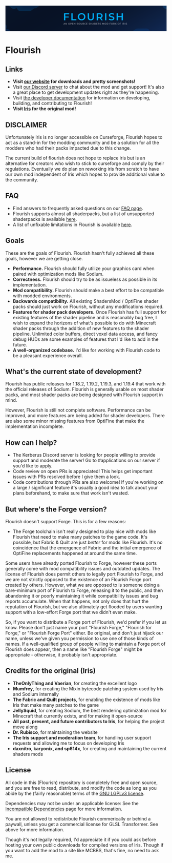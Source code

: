 ![Flourish: An open-source shaders mod compatible with OptiFine shaderpacks](docs/banner.png)

# Flourish

## Links

* **Visit [our website](https://kerberus.gg) for downloads and pretty screenshots!**
* Visit [our Discord server](https://discord.gg/kerberus) to chat about the mod and get support! It's also a great place to get development updates right as they're happening.
* Visit [the developer documentation](https://github.com/Kerberus-MC/Flourish/tree/1.19.4/docs/development) for information on developing, building, and contributing to Flourish!
* **Visit [Iris](https://irisshaders.net) for the original mod!**

## DISCLAIMER
Unfortunately Iris is no longer accessible on Curseforge, Flourish hopes to act as a stand-in for the modding community and be a solution for all the modders who had their packs impacted due to this change.

The current build of flourish does not hope to replace iris but is an alternative for creators who wish to stick to curseforge and comply by their regulations. Eventually we do plan on reworking iris from scratch to have our own mod independent of Iris which hopes to provide additional value to the community.

## FAQ

- Find answers to frequently asked questions on our [FAQ page](docs/faq.md).
- Flourish supports almost all shaderpacks, but a list of unsupported shaderpacks is available [here](docs/unsupportedshaders.md).
- A list of unfixable limitations in Flourish is available [here](docs/usage/limitations.md).

## Goals

These are the goals of Flourish. Flourish hasn't fully achieved all these goals, however we are getting close.

* **Performance.** Flourish should fully utilize your graphics card when paired with optimization mods like Sodium.
* **Correctness.** Flourish should try to be as issueless as possible in its implementation.
* **Mod compatibility.** Flourish should make a best effort to be compatible with modded environments.
* **Backwards compatibility.** All existing ShadersMod / OptiFine shader packs should just work on Flourish, without any modifications required.
* **Features for shader pack developers.** Once Flourish has full support for existing features of the shader pipeline and is reasonably bug free, I wish to expand the horizons of what's possible to do with Minecraft shader packs through the addition of new features to the shader pipeline. Unlimited color buffers, direct voxel data access, and fancy debug HUDs are some examples of features that I'd like to add in the future.
* **A well-organized codebase.** I'd like for working with Flourish code to be a pleasant experience overall.


## What's the current state of development?

Flourish has public releases for 1.18.2, 1.19.2, 1.19.3, and 1.19.4 that work with the official releases of Sodium. Flourish is generally usable on most shader packs, and most shader packs are being designed with Flourish support in mind.

However, Flourish is still not complete software. Performance can be improved, and more features are being added for shader developers. There are also some minor missing features from OptiFine that make the implementation incomplete.

## How can I help?

* The Kerberus Discord server is looking for people willing to provide support and moderate the server! Go to #applications on our server if you'd like to apply.
* Code review on open PRs is appreciated! This helps get important issues with PRs resolved before I give them a look.
* Code contributions through PRs are also welcome! If you're working on a large / significant feature it's usually a good idea to talk about your plans beforehand, to make sure that work isn't wasted.

## But where's the Forge version?

Flourish doesn't support Forge. This is for a few reasons:

* The Forge toolchain isn't really designed to play nice with mods like Flourish that need to make many patches to the game code. It's possible, but Fabric & Quilt are just *better* for mods like Flourish. It's no coincidence that the emergence of Fabric and the initial emergence of OptiFine replacements happened at around the same time.

Some users have already ported Flourish to Forge, however these ports generally come with mod compatibility issues and outdated updates.
The license of Flourish does permit others to legally port Flourish to Forge, and we are not strictly opposed to the existence of an Flourish Forge port created by others. However, what we are opposed to is someone doing a bare-minimum port of Flourish to Forge, releasing it to the public, and then abandoning it or poorly maintaining it while compatibility issues and bug reports accumulate. When that happens, not only does that hurt the reputation of Flourish, but we also ultimately get flooded by users wanting support with a low-effort Forge port that we didn't even make.

So, if you want to distribute a Forge port of Flourish, we'd prefer if you let us know. Please don't just name your port "Flourish Forge," "Flourish for Forge," or "Flourish Forge Port" either. Be original, and don't just hijack our name, unless we've given you permission to use one of those kinds of names. If a well-qualified group of people willing to maintain a Forge port of Flourish does appear, then a name like "Flourish Forge" might be appropriate - otherwise, it probably isn't appropriate.

## Credits for the original (Iris)

* **TheOnlyThing and Vaerian**, for creating the excellent logo
* **Mumfrey**, for creating the Mixin bytecode patching system used by Iris and Sodium internally
* **The Fabric and Quilt projects**, for enabling the existence of mods like Iris that make many patches to the game
* **JellySquid**, for creating Sodium, the best rendering optimization mod for Minecraft that currently exists, and for making it open-source
* **All past, present, and future contributors to Iris**, for helping the project move along
* **Dr. Rubisco**, for maintaining the website
* **The Iris support and moderation team**, for handling user support requests and allowing me to focus on developing Iris
* **daxnitro, karyonix, and sp614x**, for creating and maintaining the current shaders mods

## License

All code in this (Flourish) repository is completely free and open source, and you are free to read, distribute, and modify the code as long as you abide by the (fairly reasonable) terms of the [GNU LGPLv3 license](https://github.com/Kerberus-MC/Flourish/blob/1.19.4/LICENSE).

Dependencies may not be under an applicable license: See the [Incompatible Dependencies](https://github.com/Kerberus-MC/Flourish/blob/1.19.4/LICENSE-DEPENDENCIES) page for more information.

You are not allowed to redistribute Flourish commerically or behind a paywall, unless you get a commercial license for GLSL Transformer. See above for more information.

Though it's not legally required, I'd appreciate it if you could ask before hosting your own public downloads for compiled versions of Iris. Though if you want to add the mod to a site like MCBBS, that's fine, no need to ask me.
